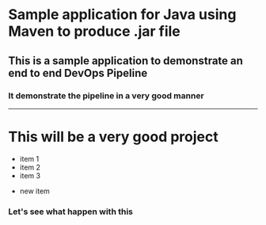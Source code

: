 # Sample application for Java using Maven to produce .jar file
## This is a sample application to demonstrate an end to end DevOps Pipeline
### It demonstrate the pipeline in a very good manner
---

# This will be a very good project
- item 1
- item 2
- item 3 

* new item

### Let's see what happen with this